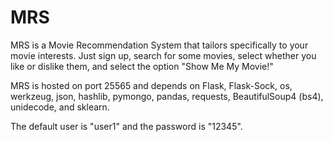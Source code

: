 # MRS
MRS is a Movie Recommendation System that tailors specifically to your movie interests. Just sign up, search for some movies, select whether you like or dislike them, and select the option "Show Me My Movie!"

MRS is hosted on port 25565 and depends on Flask, Flask-Sock, os, werkzeug, json, hashlib, pymongo, pandas, requests, BeautifulSoup4 (bs4), unidecode, and sklearn.

The default user is "user1" and the password is "12345".

